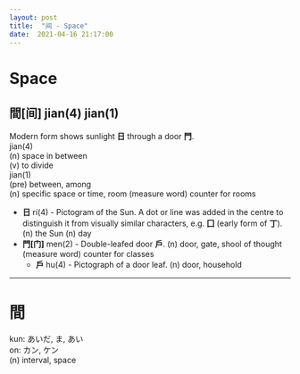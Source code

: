 ```yaml
---
layout: post
title:  "间 - Space"
date:  2021-04-16 21:17:00
---
```


# Space

## 間[间] jian(4) jian(1)

Modern form shows sunlight **日** through a door **門**.  
jian(4)  
(n) space in between  
(v) to divide  
jian(1)  
(pre) between, among  
(n) specific space or time, room
(measure word) counter for rooms

- **日** ri(4) - Pictogram of the Sun.
A dot or line was added in the centre to distinguish it from visually similar characters, e.g. **囗** (early form of **丁**).
(n) the Sun
(n) day
- **門[门]** men(2) - Double-leafed door **戶**.
(n) door, gate, shool of thought
(measure word) counter for classes
    - **戶** hu(4) - Pictograph of a door leaf.
    (n) door, household

------

# 間

kun: あいだ, ま, あい  
on: カン, ケン  
(n) interval, space

